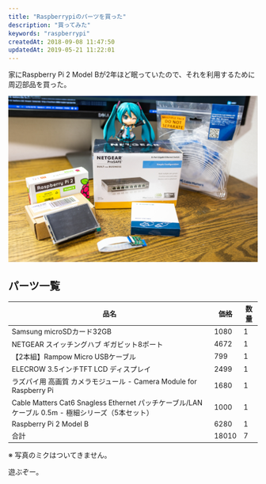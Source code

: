 ```yaml
---
title: "Raspberrypiのパーツを買った"
description: "買ってみた"
keywords: "raspberrypi"
createdAt: 2018-09-08 11:47:50
updatedAt: 2019-05-21 11:22:01
---
```


家にRaspberry Pi 2 Model Bが2年ほど眠っていたので、それを利用するために周辺部品を買った。

![購入パーツ](images/photo_001.jpg)

## パーツ一覧

|  品名 | 価格 | 数量 |
|  ------ | ------ | ------ |
|  Samsung microSDカード32GB | 1080 | 1 |
|  NETGEAR スイッチングハブ ギガビット8ポート | 4672 | 1 |
|  【2本組】Rampow Micro USBケーブル | 799 | 1 |
|  ELECROW 3.5インチTFT LCD ディスプレイ | 2499 | 1 |
|  ラズパイ用 高画質 カメラモジュール - Camera Module for Raspberry Pi | 1680 | 1 |
|  Cable Matters Cat6 Snagless Ethernet パッチケーブル/LANケーブル 0.5m - 極細シリーズ（5本セット） | 1000 | 1 |
|  Raspberry Pi 2 Model B | 6280 | 1 |
|  合計 | 18010 | 7 |

※ 写真のミクはついてきません。

遊ぶぞー。
